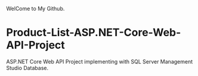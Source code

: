 WelCome to My Github.
# Product-List-ASP.NET-Core-Web-API-Project
ASP.NET Core Web API Project implementing with SQL Server Management Studio Database.
